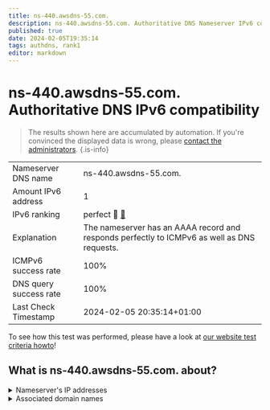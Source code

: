 ```yaml
---
title: ns-440.awsdns-55.com.
description: ns-440.awsdns-55.com. Authoritative DNS Nameserver IPv6 compatibility
published: true
date: 2024-02-05T19:35:14
tags: authdns, rank1
editor: markdown
---
```


# ns-440.awsdns-55.com. Authoritative DNS IPv6 compatibility

> The results shown here are accumulated by automation. If you're convinced the displayed data is wrong, please [contact the administrators](/howto/chat). 
{.is-info}




|   |   |
| - | - |
| Nameserver DNS name | ns-440.awsdns-55.com.
| Amount IPv6 address | 1
| IPv6 ranking | perfect :1st_place_medal: [🔗](/howto/ranking) |
| Explanation | The nameserver has an AAAA record and responds perfectly to ICMPv6 as well as DNS requests. |
| ICMPv6 success rate | 100%|
| DNS query success rate | 100% |
| Last Check Timestamp | 2024-02-05 20:35:14+01:00 |

To see how this test was performed, please have a look at [our website test criteria howto](/howto/testcriteria/authdns)!


## What is ns-440.awsdns-55.com. about?




<details>
<summary>Nameserver's IP addresses</summary>

2600:9000:5301:b800::1

</details>



<details>
<summary>Associated domain names</summary>

tiktok.com

</details>
